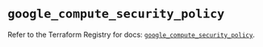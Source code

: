 # `google_compute_security_policy`

Refer to the Terraform Registry for docs: [`google_compute_security_policy`](https://registry.terraform.io/providers/hashicorp/google/6.44.0/docs/resources/compute_security_policy).
